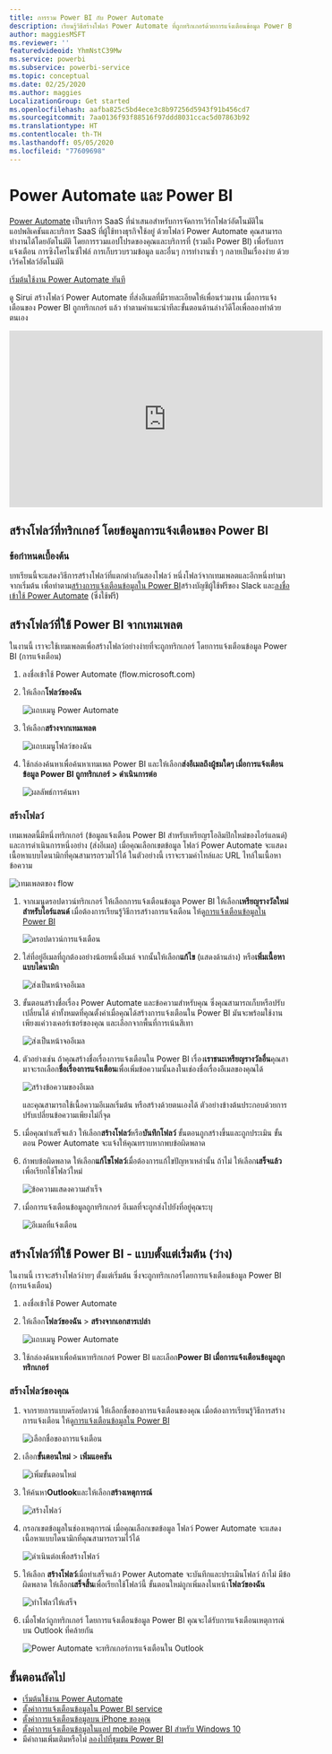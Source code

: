 ```yaml
---
title: การรวม Power BI กับ Power Automate
description: เรียนรู้วิธีสร้างโฟลว์ Power Automate ที่ถูกทริกเกอร์ด้วยการแจ้งเตือนข้อมูล Power BI
author: maggiesMSFT
ms.reviewer: ''
featuredvideoid: YhmNstC39Mw
ms.service: powerbi
ms.subservice: powerbi-service
ms.topic: conceptual
ms.date: 02/25/2020
ms.author: maggies
LocalizationGroup: Get started
ms.openlocfilehash: aafba825c5bd4ece3c8b97256d5943f91b456cd7
ms.sourcegitcommit: 7aa0136f93f88516f97ddd8031ccac5d07863b92
ms.translationtype: HT
ms.contentlocale: th-TH
ms.lasthandoff: 05/05/2020
ms.locfileid: "77609698"
---
```

# <a name="power-automate-and-power-bi"></a>Power Automate และ Power BI

[Power Automate](https://docs.microsoft.com/power-automate/getting-started) เป็นบริการ SaaS ที่นำเสนอสำหรับการจัดการเวิร์กโฟลว์อัตโนมัติในแอปพลิเคชันและบริการ SaaS ที่ผู้ใช้ทางธุรกิจใช้อยู่ ด้วยโฟลว์ Power Automate คุณสามารถทำงานได้โดยอัตโนมัติ โดยการรวมแอปโปรดของคุณและบริการที่ (รวมถึง Power BI) เพื่อรับการแจ้งเตือน การซิงโครไนซ์ไฟล์ การเก็บรวบรวมข้อมูล และอื่นๆ การทำงานซ้ำ ๆ กลายเป็นเรื่องง่าย ด้วยเวิร์คโฟลว์อัตโนมัติ

[เริ่มต้นใช้งาน  Power Automate ทันที](https://docs.microsoft.com/power-automate/getting-started)

ดู Sirui สร้างโฟลว์ Power Automate ที่ส่งอีเมลที่มีรายละเอียดให้เพื่อนร่วมงาน เมื่อการแจ้งเตือนของ Power BI ถูกทริกเกอร์ แล้ว ทำตามคำแนะนำทีละขั้นตอนด้านล่างวิดีโอเพื่อลองทำด้วยตนเอง

<iframe width="560" height="315" src="https://www.youtube.com/embed/YhmNstC39Mw" frameborder="0" allowfullscreen></iframe>

## <a name="create-a-flow-that-is-triggered-by-a-power-bi-data-alert"></a>สร้างโฟลว์ที่ทริกเกอร์ โดยข้อมูลการแจ้งเตือนของ Power BI

### <a name="prerequisites"></a>ข้อกำหนดเบื้องต้น
บทเรียนนี้จะแสดงวิธีการสร้างโฟลว์ที่แตกต่างกันสองโฟลว์ หนึ่งโฟลว์จากเทมเพลตและอีกหนึ่งทำมาจากเริ่มต้น เพื่อทำตาม[สร้างการแจ้งเตือนข้อมูลใน Power BI](service-set-data-alerts.md)สร้างบัญชีผู้ใช้ฟรีของ Slack และ[ลงชื่อเข้าใช้ Power Automate](https://flow.microsoft.com/#home-signup) (ซึ่งใช้ฟรี)

## <a name="create-a-flow-that-uses-power-bi---from-a-template"></a>สร้างโฟลว์ที่ใช้ Power BI จากเทมเพลต
ในงานนี้ เราจะใช้เทมเพลตเพื่อสร้างโฟลว์อย่างง่ายที่จะถูกทริกเกอร์ โดยการแจ้งเตือนข้อมูล Power BI (การแจ้งเตือน)

1. ลงชื่อเข้าใช้ Power Automate (flow.microsoft.com)
2. ให้เลือก**โฟลว์ของฉัน**
   
   ![แถบเมนู Power Automate](media/service-flow-integration/power-bi-my-flows.png)
3. ให้เลือก**สร้างจากเทมเพลต**
   
    ![แถบเมนูโฟลว์ของฉัน](media/service-flow-integration/power-bi-template.png)
4. ใช้กล่องค้นหาเพื่อค้นหาเทมเพล Power BI และให้เลือก**ส่งอีเมลถึงผู้ชมใดๆ เมื่อการแจ้งเตือนข้อมูล Power BI ถูกทริกเกอร์ > ดำเนินการต่อ**
   
    ![ผลลัพธ์การค้นหา](media/service-flow-integration/power-bi-flow-alert.png)


### <a name="build-the-flow"></a>สร้างโฟลว์
เทมเพลตนี้มีหนึ่งทริกเกอร์ (ข้อมูลแจ้งเตือน Power BI สำหรับเหรียญรโอลิมปิกใหม่ของไอร์แลนด์) และการดำเนินการหนึ่งอย่าง (ส่งอีเมล) เมื่อคุณเลือกเขตข้อมูล โฟลว์ Power Automate จะแสดงเนื้อหาแบบไดนามิกที่คุณสามารถรวมไว้ได้  ในตัวอย่างนี้ เราจะรวมค่าไทล์และ URL ไทล์ในเนื้อหาข้อความ

![เทมเพลตของ flow](media/service-flow-integration/power-bi-template1.png)

1. จากเมนูดรอปดาวน์ทริกเกอร์ ให้เลือกการแจ้งเตือนข้อมูล Power BI ให้เลือก**เหรียญรางวัลใหม่สำหรับไอร์แลนด์** เมื่อต้องการเรียนรู้วิธีการสร้างการแจ้งเตือน ให้ดู[การแจ้งเตือนข้อมูลใน Power BI](service-set-data-alerts.md)
   
   ![ดรอปดาวน์การแจ้งเตือน](media/service-flow-integration/power-bi-trigger-flow.png)
2. ใส่ที่อยู่อีเมลที่ถูกต้องอย่างน้อยหนึ่งอีเมล์ จากนั้นให้เลือก**แก้ไข** (แสดงด้านล่าง) หรือ**เพิ่มเนื้อหาแบบไดนามิก** 
   
   ![ส่งเป็นหน้าจออีเมล](media/service-flow-integration/power-bi-flow-email.png)

3. ขั้นตอนสร้างชื่อเรื่อง Power Automate และข้อความสำหรับคุณ ซึ่งคุณสามารถเก็บหรือปรับเปลี่ยนได้ ค่าทั้งหมดที่คุณตั้งค่าเมื่อคุณได้สร้างการแจ้งเตือนใน Power BI มันจะพร้อมใช้งาน เพียงแค่วางเคอร์เซอร์ของคุณ และเลือกจากพื้นที่การเน้นสีเทา 

   ![ส่งเป็นหน้าจออีเมล](media/service-flow-integration/power-bi-flow-email-default.png)

1.  ตัวอย่างเช่น ถ้าคุณสร้างชื่อเรื่องการแจ้งเตือนใน Power BI เรื่อง**เราชนะเหรียญรางวัลอื่น**คุณสามาจะรถเลือก**ชื่อเรื่องการแจ้งเตือน**เพื่อเพิ่มข้อความนั้นลงในเช่องชื่อเรื่องอีเมลของคุณได้

    ![สร้างข้อความของอีเมล](media/service-flow-integration/power-bi-flow-message.png)

    และคุณสามารถใช้เนื้อความอีเมลเริ่มต้น หรือสร้างด้วยตนเองได้ ตัวอย่างข้างต้นประกอบด้วยการปรับเปลี่ยนข้อความเพียงไม่กี่จุด

1. เมื่อคุณทำเสร็จแล้ว ให้เลือก**สร้างโฟลว์**หรือ**บันทึกโฟลว์**  ขั้นตอนถูกสร้างขึ้นและถูกประเมิน  ขั้นตอน Power Automate จะแจ้งให้คุณทราบหากพบข้อผิดพลาด
2. ถ้าพบข้อผิดพลาด ให้เลือก**แก้ไขโฟลว์**เมื่อต้องการแก้ไขปัญหาเหล่านั้น ถ้าไม่ ให้เลือก**เสร็จแล้ว**เพื่อเรียกใช้โฟลว์ใหม่
   
   ![ข้อความแสดงความสำเร็จ](media/service-flow-integration/power-bi-flow-running.png)
5. เมื่อการแจ้งเตือนข้อมูลถูกทริกเกอร์ อีเมลที่จะถูกส่งไปยังที่อยู่คุณระบุ  
   
   ![อีเมลที่แจ้งเตือน](media/service-flow-integration/power-bi-flow-email2.png)

## <a name="create-a-power-automate-that-uses-power-bi---from-scratch-blank"></a>สร้างโฟลว์ที่ใช้ Power BI  - แบบตั้งแต่เริ่มต้น (ว่าง)
ในงานนี้ เราจะสร้างโฟลว์ง่ายๆ ตั้งแต่เริ่มต้น ซึ่งจะถูกทริกเกอร์โดยการแจ้งเตือนข้อมูล Power BI (การแจ้งเตือน)

1. ลงชื่อเข้าใช้ Power Automate
2. ให้เลือก**โฟลว์ของฉัน** > **สร้างจากเอกสารเปล่า**
   
   ![แถบเมนู Power Automate](media/service-flow-integration/power-bi-my-flows.png)
3. ใช้กล่องค้นหาเพื่อค้นหาทริกเกอร์ Power BI และเลือก**Power BI เมื่อการแจ้งเตือนข้อมูลถูกทริกเกอร์**

### <a name="build-your-flow"></a>สร้างโฟลว์ของคุณ
1. จากรายการแบบดร๊อปดาวน์ ให้เลือกชื่อของการแจ้งเตือนของคุณ  เมื่อต้องการเรียนรู้วิธีการสร้างการแจ้งเตือน ให้ดู[การแจ้งเตือนข้อมูลใน Power BI](service-set-data-alerts.md)
   
    ![เลือกชื่อของการแจ้งเตือน](media/service-flow-integration/power-bi-totalstores2.png)
2. เลือก**ขั้นตอนใหม่** > **เพิ่มแอคชัน**
   
   ![เพิ่มขั้นตอนใหม่](media/service-flow-integration/power-bi-new-step.png)
3. ให้ค้นหา**Outlook**และให้เลือก**สร้างเหตุการณ์**
   
   ![สร้างโฟลว์](media/service-flow-integration/power-bi-create-event.png)
4. กรอกเขตข้อมูลในช่องเหตุการณ์ เมื่อคุณเลือกเขตข้อมูล โฟลว์ Power Automate จะแสดงเนื้อหาแบบไดนามิกที่คุณสามารถรวมไว้ได้
   
   ![ดำเนินต่อเพื่อสร้างโฟลว์](media/service-flow-integration/power-bi-flow-event.png)
5. ให้เลือก **สร้างโฟลว์**เมื่อทำเสร็จแล้ว  Power Automate จะบันทึกและประเมินโฟลว์ ถ้าไม่ มีข้อผิดพลาด ให้เลือก**เสร็จสิ้น**เพื่อเรียกใช้โฟลว์นี้  ขั้นตอนใหม่ถูกเพิ่มลงในหน้า**โฟลว์ของฉัน**
   
   ![ทำโฟลว์ให้เสร็จ](media/service-flow-integration/power-bi-flow-running.png)
6. เมื่อโฟลว์ถูกทริกเกอร์ โดยการแจ้งเตือนข้อมูล Power BI คุณจะได้รับการแจ้งเตือนเหตุการณ์บน Outlook ที่คล้ายกัน
   
    ![Power Automate จะทริกเกอร์การแจ้งเตือนใน Outlook](media/service-flow-integration/power-bi-flow-notice.png)

## <a name="next-steps"></a>ขั้นตอนถัดไป
* [เริ่มต้นใช้งาน Power Automate](https://docs.microsoft.com/power-automate/getting-started/)
* [ตั้งค่าการแจ้งเตือนข้อมูลใน Power BI service](service-set-data-alerts.md)
* [ตั้งค่าการแจ้งเตือนข้อมูลบน iPhone ของคุณ](consumer/mobile/mobile-set-data-alerts-in-the-mobile-apps.md)
* [ตั้งค่าการแจ้งเตือนข้อมูลในแอป mobile Power BI สำหรับ Windows 10](consumer/mobile/mobile-set-data-alerts-in-the-mobile-apps.md)
* มีคำถามเพิ่มเติมหรือไม่ [ลองไปที่ชุมชน Power BI](https://community.powerbi.com/)

